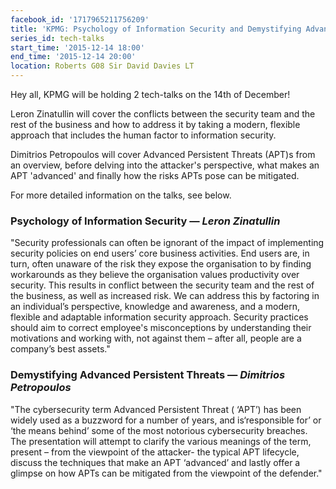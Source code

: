 ```yaml
---
facebook_id: '1717965211756209'
title: 'KPMG: Psychology of Information Security and Demystifying Advanced Persistent Threats'
series_id: tech-talks
start_time: '2015-12-14 18:00'
end_time: '2015-12-14 20:00'
location: Roberts G08 Sir David Davies LT
---
```


Hey all, KPMG will be holding 2 tech-talks on the 14th of December!    

Leron Zinatullin will cover the conflicts between the security team and the rest of the business and how to address it by taking a modern, flexible approach that includes the human factor to information security.  

Dimitrios Petropoulos will cover Advanced Persistent Threats (APT)s from an overview, before delving into the attacker's perspective, what makes an APT 'advanced' and finally how the risks APTs pose can be mitigated.  

For more detailed information on the talks, see below.

### Psychology of Information Security &mdash; _Leron Zinatullin_

"Security professionals can often be ignorant of the impact of implementing security policies on end users’ core business activities. End users are, in turn, often unaware of the risk they expose the organisation to by finding workarounds as they believe the organisation values productivity over security. This results in conflict between the security team and the rest of the business, as well as increased risk. We can address this by factoring in an individual’s perspective, knowledge and awareness, and a modern, flexible and adaptable information security approach. Security practices should aim to correct employee's misconceptions by understanding their motivations and working with, not against them – after all, people are a company’s best assets."  


### Demystifying Advanced Persistent Threats &mdash; _Dimitrios Petropoulos_

"The cybersecurity term Advanced Persistent Threat ( ‘APT’) has been widely used as a buzzword for a number of years, and is‘responsible for’ or ‘the means behind’ some of the most notorious cybersecurity breaches. The presentation will attempt to clarify the various meanings of the term, present – from the viewpoint of the attacker- the typical APT lifecycle, discuss the techniques that make an APT ‘advanced’ and lastly offer a glimpse on how APTs can be mitigated from the viewpoint of the defender."

